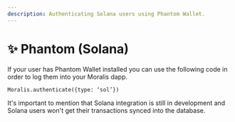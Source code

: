 ```yaml
---
description: Authenticating Solana users using Phantom Wallet.
---
```


# ✨ Phantom (Solana)

If your user has Phantom Wallet installed you can use the following code in order to log them into your Moralis dapp.

`Moralis.authenticate({type: ‘sol’})`

It's important to mention that Solana integration is still in development and Solana users won't get their transactions synced into the database.

